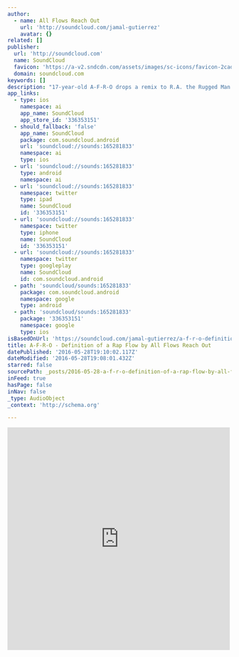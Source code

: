 ```yaml
---
author:
  - name: All Flows Reach Out
    url: 'http://soundcloud.com/jamal-gutierrez'
    avatar: {}
related: []
publisher:
  url: 'http://soundcloud.com'
  name: SoundCloud
  favicon: 'https://a-v2.sndcdn.com/assets/images/sc-icons/favicon-2cadd14b.ico'
  domain: soundcloud.com
keywords: []
description: "17-year-old A-F-R-O drops a remix to R.A. the Rugged Man's Definition of a Rap Flow for a contest."
app_links:
  - type: ios
    namespace: ai
    app_name: SoundCloud
    app_store_id: '336353151'
  - should_fallback: 'false'
    app_name: SoundCloud
    package: com.soundcloud.android
    url: 'soundcloud://sounds:165281833'
    namespace: ai
    type: ios
  - url: 'soundcloud://sounds:165281833'
    type: android
    namespace: ai
  - url: 'soundcloud://sounds:165281833'
    namespace: twitter
    type: ipad
    name: SoundCloud
    id: '336353151'
  - url: 'soundcloud://sounds:165281833'
    namespace: twitter
    type: iphone
    name: SoundCloud
    id: '336353151'
  - url: 'soundcloud://sounds:165281833'
    namespace: twitter
    type: googleplay
    name: SoundCloud
    id: com.soundcloud.android
  - path: 'soundcloud/sounds:165281833'
    package: com.soundcloud.android
    namespace: google
    type: android
  - path: 'soundcloud/sounds:165281833'
    package: '336353151'
    namespace: google
    type: ios
isBasedOnUrl: 'https://soundcloud.com/jamal-gutierrez/a-f-r-o-definition-of-a-rap-flow'
title: A-F-R-O - Definition of a Rap Flow by All Flows Reach Out
datePublished: '2016-05-28T19:10:02.117Z'
dateModified: '2016-05-28T19:08:01.432Z'
starred: false
sourcePath: _posts/2016-05-28-a-f-r-o-definition-of-a-rap-flow-by-all-flows-reach-out.md
inFeed: true
hasPage: false
inNav: false
_type: AudioObject
_context: 'http://schema.org'

---
```

<iframe src="https://cdn.embedly.com/widgets/media.html?src=https%3A%2F%2Fw.soundcloud.com%2Fplayer%2F%3Fvisual%3Dtrue%26url%3Dhttp%253A%252F%252Fapi.soundcloud.com%252Ftracks%252F165281833%26show_artwork%3Dtrue&amp;url=https%3A%2F%2Fsoundcloud.com%2Fjamal-gutierrez%2Fa-f-r-o-definition-of-a-rap-flow&amp;image=http%3A%2F%2Fi1.sndcdn.com%2Fartworks-000095046510-nx0e8z-t500x500.jpg&amp;key=b7d04c9b404c499eba89ee7072e1c4f7&amp;type=text%2Fhtml&amp;schema=soundcloud" width="500" height="500" scrolling="no" frameborder="0" allowfullscreen="" style=""></iframe>